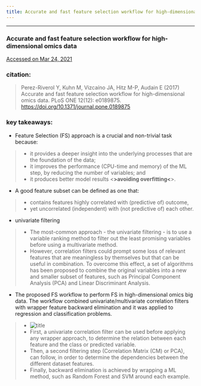 ```yaml
---
title: Accurate and fast feature selection workflow for high-dimensional omics data
---
```



***
### Accurate and fast feature selection workflow for high-dimensional omics data
[Accessed on Mar 24, 2021](https://journals.plos.org/plosone/article?id=10.1371/journal.pone.0189875)

### citation:
 > Perez-Riverol Y, Kuhn M, Vizcaíno JA, Hitz M-P, Audain E (2017) Accurate and fast feature selection workflow for high-dimensional omics data. PLoS ONE 12(12): e0189875. https://doi.org/10.1371/journal.pone.0189875

### key takeaways:

- Feature Selection (FS) approach is a crucial and non-trivial task because: 
 >  - it provides a deeper insight into the underlying processes that are the foundation of the data; 
 >  - it improves the performance (CPU-time and memory) of the ML step, by reducing the number of variables; and 
 >  - it produces better model results <**>avoiding overfitting<**>. 
- A good feature subset can be defined as one that:
 >  - contains features highly correlated with (predictive of) outcome, 
 >  - yet uncorrelated (independent) with (not predictive of) each other. 
- univariate filtering
 >  - The most-common approach - the univariate filtering -  is to use a variable ranking method to filter out the least promising variables before using a multivariate method. 
 >  - However, correlation filters could prompt some loss of relevant features that are meaningless by themselves but that can be useful in combination. To overcome this effect, a set of algorithms has been proposed to combine the original variables into a new and smaller subset of features, such as Principal Component Analysis (PCA) and Linear Discriminant Analysis. 
- The proposed FS workflow to perform FS in high-dimensional omics big data. The workflow combined univariate/multivariate correlation filters with wrapper feature backward elimination and it was applied to regression and classification problems. 
 >  - ![title](../img/fs1_flow.png)
 >  - First, a univariate correlation filter can be used before applying any wrapper approach, to determine the relation between each feature and the class or predicted variable. 
 >  - Then, a second filtering step (Correlation Matrix (CM) or PCA), can follow, in order to determine the dependencies between the different dataset features. 
 >  - Finally, backward elimination is achieved by wrapping a ML method, such as Random Forest and SVM around each example.

